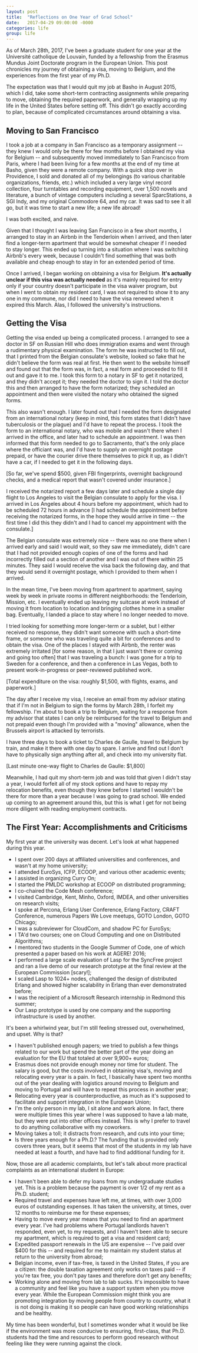 ```yaml
---
layout: post
title:  "Reflections on One Year of Grad School"
date:   2017-04-29 09:00:00 -0000
categories: life
group: life
---
```


As of March 28th, 2017, I've been a graduate student for one year at
the Université catholique de Louvain, funded by a fellowship from the
Erasmus Mundus Joint Doctorate program in the European Union.  This post chronicles my journey of obtaining a visa, moving to Belgium, and the experiences from the first year of my Ph.D.

The expectation was that I would quit my job at Basho in August 2015, which I did, take some short-term contracting assignments while preparing to move, obtaining the required paperwork, and generally wrapping up my life in the United States before setting off.  This didn't go exactly according to plan, because of complicated circumstances around obtaining a visa.

## Moving to San Francisco

I took a job at a company in San Francisco as a temporary assignment --
they knew I would only be there for few months before I obtained my visa
for Belgium -- and subsequently moved immediately to San Francisco from
Paris, where I had been living for a few months at the end of my time at
Basho, given they were a remote company.  With a quick stop over in Providence, I sold and donated all of my belongings (to various charitable organizations, friends, etc.) which included a very large vinyl record collection, four turntables and recording equipment, over 1,500 novels and literature, a bunch of vintage computers including a several SparcStations, a SGI Indy, and my original Commodore 64, and my car.  It was sad to see it all go, but it was time to start a new life; a new life abroad!

I was both excited, and naive.

Given that I thought I was leaving San Francisco in a few short months, I arranged to stay in an Airbnb in the Tenderloin when I arrived, and then later find a longer-term apartment that would be somewhat cheaper if I needed to stay longer.  This ended up turning into a situation where I was switching Airbnb's every week, because I couldn't find something that was both available and cheap enough to stay in for an extended period of time.

Once I arrived, I began working on obtaining a visa for Belgium.  **It's actually unclear if this visa was actually needed** as it's mainly required for entry only if your country doesn't participate in the visa waiver program, but when I went to obtain my resident card, I was not required to show it to any one in my commune, nor did I need to have the visa renewed when it expired this March.  Alas, I followed the university's instructions.

## Getting the Visa

Getting the visa ended up being a complicated process.  I arranged to
see a doctor in SF on Russian Hill who does immigration exams and went
through a rudimentary physical examination.  The form he was instructed to fill out, that I printed from the Belgian consulate's website, looked so fake that he didn't believe the form was real at first.  He then went to the website himself and found out that the form was, in fact, a real form and proceeded to fill it out and gave it to me.  I took this form to a notary in SF to get it notarized, and they didn't accept it; they needed the doctor to sign it.  I told the doctor this and then arranged to have the form notarized; they scheduled an appointment and then were visited the notary who obtained the signed forms.

This also wasn't enough.  I later found out that I needed the form designated from an international notary (keep in mind, this form states that I didn't have tuberculosis or the plague) and I'd have to repeat the process.  I took the form to an international notary, who was mobile and wasn't there when I arrived in the office, and later had to schedule an appointment.  I was then informed that this form needed to go to Sacramento, that's the only place where the officiant was, and I'd have to supply an overnight postage prepaid, or have the courier drive there themselves to pick it up, as I didn't have a car, if I needed to get it in the following days.

[So far, we've spend $500, given FBI fingerprints, overnight background
checks, and a medical report that wasn't covered under insurance.]

I received the notarized report a few days later and schedule a single day flight to Los Angeles to visit the Belgian consulate to apply for the visa.  I arrived in Los Angeles about 4 hours before my appointment, which had to be scheduled 72 hours in advance [I had schedule the appointment before receiving the notarized forms, in the hope they would arrive in time -- the first time I did this they didn't and I had to cancel my appointment with the consulate.]

The Belgian consulate was extremely nice -- there was no one there when I arrived early and said I would wait, so they saw me immediately, didn't care that I had not provided enough copies of one of the forms and had incorrectly filled out a section of another and I was out of there within 25 minutes.  They said I would receive the visa back the following day, and that they would send it overnight postage, which I provided to them when I arrived.

In the mean time, I've been moving from apartment to apartment, saying week by week in private rooms in different neighborhoods: the Tenderloin, Mission, etc.  I eventually ended up leaving my suitcase at work instead of moving it from location to location and bringing clothes home in a smaller bag.  Eventually, I landed a place to stay where I no longer needed to move.

I tried looking for something more longer-term or a sublet, but I either received no response, they didn't want someone with such a short-time frame, or someone who was traveling quite a bit for conferences and to obtain the visa.  One of the places I stayed with Airbnb, the renter was extremely irritated [for some reason, in that I just wasn't there or coming and going too often] that I was traveling a bunch: I was gone for a trip to Sweden for a conference, and then a conference in Las Vegas, both to present work-in-progress or peer-reviewed published work.

[Total expenditure on the visa: roughly $1,500, with flights, exams, and paperwork.]

The day after I receive my visa, I receive an email from my advisor stating that if I'm not in Belgium to sign the forms by March 28th, I forfeit my fellowship.  I'm about to book a trip to Belgium, waiting for a response from my advisor that states I can only be reimbursed for the travel to Belgium and not prepaid even though I'm provided with a "moving" allowance, when the Brussels airport is attacked by terrorists.

I have three days to book a ticket to Charles de Gaulle, travel to Belgium by train, and make it there with one day to spare.  I arrive and find out I don't have to physically sign anything after all, and check into my university flat.

[Last minute one-way flight to Charles de Gaulle: $1,800]

Meanwhile, I had quit my short-term job and was told that given I didn't stay a year, I would forfeit all of my stock options and have to repay my relocation benefits, even though they knew before I started I wouldn't be there for more than a year because I was going to grad school.  We ended up coming to an agreement around this, but this is what I get for not being more diligent with reading employment contracts.

## The First Year: Accomplishments and Criticisms 

My first year at the university was decent.  Let's look at what happened
during this year.

* I spent over 200 days at affiliated universities and conferences, and
  wasn't at my home university;
* I attended EuroSys, ICFP, ECOOP, and various other academic events;
* I assisted in organizing Curry On;
* I started the PMLDC workshop at ECOOP on distributed programming;
* I co-chaired the Code Mesh conference;
* I visited Cambridge, Kent, Minho, Oxford, IMDEA, and other universities on research visits;
* I spoke at Percona, Erlang User Conference, Erlang Factory, CRAFT
  Conference, numerous Papers We Love meetups, GOTO London, GOTO
  Chicago;
* I was a subreviewer for CloudCom, and shadow PC for EuroSys;
* I TA'd two courses; one on Cloud Computing and one on Distributed
  Algorithms;
* I mentored two students in the Google Summer of Code, one of which
  presented a paper based on his work at AGERE! 2016;
* I performed a large scale evaluation of Lasp for the SyncFree project
  and ran a live demo of our research prototype at the final review at
  the European Commission [scary!];
* I scaled Lasp to 1024+ nodes, challenged the design of distributed
  Erlang and showed higher scalability in Erlang than ever demonstrated
  before;
* I was the recipient of a Microsoft Research internship in Redmond this
  summer;
* Our Lasp prototype is used by one company and the supporting
  infrastructure is used by another.

It's been a whirlwind year, but I'm still feeling stressed out, overwhelmed, and upset.  Why is that?

* I haven't published enough papers; we tried to publish a few things
  related to our work but spend the better part of the year doing an
  evaluation for the EU that totaled at over 9,900+ euros;
* Erasmus does not provide enough money nor time for student.  The salary
  is good, but the costs involved in obtaining visa's, moving and
  relocating every year is a pain.  In fact, I basically have spent two months out of the year dealing with logistics around moving to Belgium and moving to Portugal and will have to repeat this process in another year;
* Relocating every year is counterproductive, as much as it's supposed
  to facilitate and support integration in the European Union;
* I'm the only person in my lab, I sit alone and work alone.  In fact, there were multiple times this year where I was supposed to have a lab mate, but they were put into other offices instead.  This is why I prefer to travel to do anything collaborative with my coworkers.
* Moving takes a toll; it distracts from research, and cuts into your
  time;
* Is three years enough for a Ph.D.?  The funding that is provided only covers three years, but it seems that most of the students in my lab have needed at least a fourth, and have had to find additional funding for it.

Now, those are all academic complaints, but let's talk about more
practical complaints as an international student in Europe:

* I haven't been able to defer my loans from my undergraduate studies
  yet.  This is a problem because the payment is over 1/2 of my rent as
  a Ph.D. student;
* Required travel and expenses have left me, at times, with over 3,000   euros of outstanding expenses.  It has taken the university, at times, over 12 months to reimburse me for these expenses;
* Having to move every year means that you need to find an apartment
  every year.  I've had problems where Portugal landlords haven't
  responded, even yet, to my requests, and I haven't been able to secure
  my apartment, which is required to get a visa and resident card;
* Expedited passport renewals in the US are expensive -- I've paid over
  $400 for this -- and required for me to maintain my student status at return to the university from abroad;
* Belgian income, even if tax-free, is taxed in the United States, if
  you are a citizen: the double taxation agreement only works on taxes
  paid -- if you're tax free, you don't pay taxes and therefore don't
  get any benefits;
* Working alone and moving from lab to lab sucks.  It's impossible to
  have a community and feel like you have a support system when you move
  every year.  While the European Commission might think you are
  promoting integration by moving people from country to country, what
  it is not doing is making it so people can have good working
  relationships and be healthy.

My time has been wonderful, but I sometimes wonder what it would be like
if the environment was more conducive to ensuring, first-class, that
Ph.D. students had the time and resources to perform good research
without feeling like they were running against the clock.
